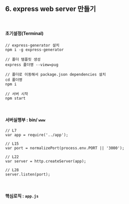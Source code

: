 ## **6. express web server 만들기**

<br>

#### **초기설정(Terminal)**
```
// express-generator 설치
npm i -g express-generator

// 폴더 템플릿 생성
express 폴더명 --view=pug

// 폴더로 이동해서 package.json dependencies 설치
cd 폴더명
npm i

// 서버 시작
npm start
```

<br>

#### **서버실행부** : bin/ `www`
```
// L7
var app = require('../app');

// L15
var port = normalizePort(process.env.PORT || '3000');

// L22
var server = http.createServer(app);

// L28
server.listen(port);
```

<br>

#### **핵심로직** : `app.js`
```

```